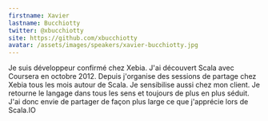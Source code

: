 ```yaml
---
firstname: Xavier
lastname: Bucchiotty
twitter: @xbucchiotty
site: https://github.com/xbucchiotty
avatar: /assets/images/speakers/xavier-bucchiotty.jpg
---
```


Je suis développeur confirmé chez Xebia. J'ai découvert Scala avec Coursera en octobre 2012. Depuis j'organise des sessions de partage chez Xebia tous les mois autour de Scala. Je sensibilise aussi chez mon client. Je retourne le langage dans tous les sens et toujours de plus en plus séduit. J'ai donc envie de partager de façon plus large ce que j'apprécie lors de Scala.IO
